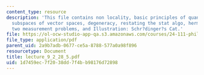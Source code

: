 ```yaml
---
content_type: resource
description: 'This file contains non locality, basic principles of quantum mechanics,
  subspaces of vector spaces, degeneracy, restating the stat algo, hermitian operators,
  two measurement problems, and Illustration: Schr?dinger?s Cat.'
file: https://ol-ocw-studio-app-qa.s3.amazonaws.com/courses/24-111-philosophy-of-quantum-mechanics-spring-2005/1d7459ec7f2038dd7f4bb98176d72898_lecture_9_2_28_5.pdf
file_type: application/pdf
parent_uid: 2a9b7adb-0677-ce5a-8788-577a0a98f896
resourcetype: Document
title: lecture_9_2_28_5.pdf
uid: 1d7459ec-7f20-38dd-7f4b-b98176d72898
---
```

